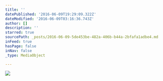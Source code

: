 ```yaml
---
title: ''
datePublished: '2016-06-09T19:29:09.322Z'
dateModified: '2016-06-09T03:16:36.743Z'
author: []
description: ''
starred: true
sourcePath: _posts/2016-06-09-5de453be-482a-406b-b44a-2bfafa1adbe4.md
inFeed: true
hasPage: false
inNav: false
_type: MediaObject

---
```

![](https://the-grid-user-content.s3-us-west-2.amazonaws.com/fb06a07d-c433-44c8-9fb5-20f7b6bf57f9.jpg)
